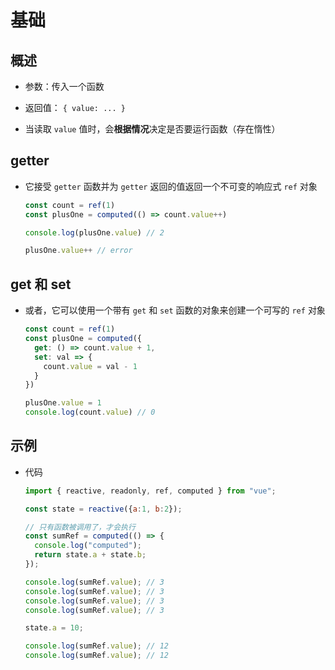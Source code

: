 # 基础

## 概述

- 参数：传入一个函数

- 返回值： `{ value: ... }`

- 当读取 `value` 值时，会**根据情况**决定是否要运行函数（存在惰性）

## getter

- 它接受 `getter` 函数并为 `getter` 返回的值返回一个不可变的响应式 `ref` 对象

    ```js
    const count = ref(1)
    const plusOne = computed(() => count.value++)

    console.log(plusOne.value) // 2

    plusOne.value++ // error
    ```

## get 和 set

- 或者，它可以使用一个带有 `get` 和 `set` 函数的对象来创建一个可写的 `ref` 对象

    ```js
    const count = ref(1)
    const plusOne = computed({
      get: () => count.value + 1,
      set: val => {
        count.value = val - 1
      }
    })

    plusOne.value = 1
    console.log(count.value) // 0
    ```

## 示例

- 代码

    ```js
    import { reactive, readonly, ref, computed } from "vue";

    const state = reactive({a:1, b:2});

    // 只有函数被调用了，才会执行
    const sumRef = computed(() => {
      console.log("computed");
      return state.a + state.b;
    });

    console.log(sumRef.value); // 3
    console.log(sumRef.value); // 3
    console.log(sumRef.value); // 3
    console.log(sumRef.value); // 3

    state.a = 10;

    console.log(sumRef.value); // 12
    console.log(sumRef.value); // 12
    ```

